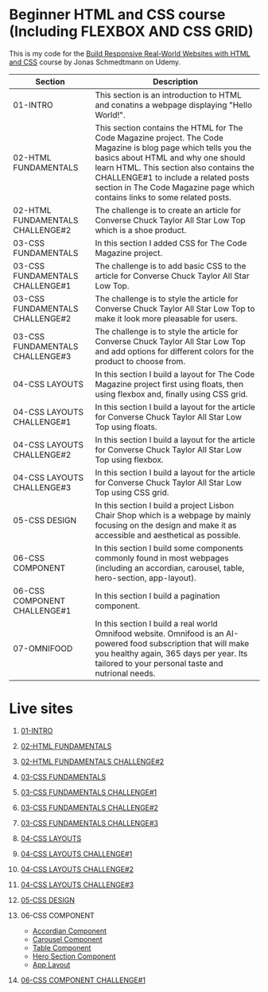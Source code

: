 # Beginner HTML and CSS course (Including FLEXBOX AND CSS GRID)

This is my code for the [Build Responsive Real-World Websites with HTML and CSS](https://www.udemy.com/course/design-and-develop-a-killer-website-with-html5-and-css3/?src=sac&kw=) course by Jonas Schmedtmann on Udemy.

| Section                          | Description                                                                                                                                                                                                                                                                                                           |
| -------------------------------- | --------------------------------------------------------------------------------------------------------------------------------------------------------------------------------------------------------------------------------------------------------------------------------------------------------------------- |
| 01-INTRO                         | This section is an introduction to HTML and conatins a webpage displaying "Hello World!".                                                                                                                                                                                                                             |
| 02-HTML FUNDAMENTALS             | This section contains the HTML for The Code Magazine project. The Code Magazine is blog page which tells you the basics about HTML and why one should learn HTML. This section also contains the CHALLENGE#1 to include a related posts section in The Code Magazine page which contains links to some related posts. |
| 02-HTML FUNDAMENTALS CHALLENGE#2 | The challenge is to create an article for Converse Chuck Taylor All Star Low Top which is a shoe product.                                                                                                                                                                                                             |
| 03-CSS FUNDAMENTALS              | In this section I added CSS for The Code Magazine project.                                                                                                                                                                                                                                                            |
| 03-CSS FUNDAMENTALS CHALLENGE#1  | The challenge is to add basic CSS to the article for Converse Chuck Taylor All Star Low Top.                                                                                                                                                                                                                          |
| 03-CSS FUNDAMENTALS CHALLENGE#2  | The challenge is to style the article for Converse Chuck Taylor All Star Low Top to make it look more pleasable for users.                                                                                                                                                                                            |
| 03-CSS FUNDAMENTALS CHALLENGE#3  | The challenge is to style the article for Converse Chuck Taylor All Star Low Top and add options for different colors for the product to choose from.                                                                                                                                                                 |
| 04-CSS LAYOUTS                   | In this section I build a layout for The Code Magazine project first using floats, then using flexbox and, finally using CSS grid.                                                                                                                                                                                    |
| 04-CSS LAYOUTS CHALLENGE#1       | In this section I build a layout for the article for Converse Chuck Taylor All Star Low Top using floats.                                                                                                                                                                                                             |
| 04-CSS LAYOUTS CHALLENGE#2       | In this section I build a layout for the article for Converse Chuck Taylor All Star Low Top using flexbox.                                                                                                                                                                                                            |
| 04-CSS LAYOUTS CHALLENGE#3       | In this section I build a layout for the article for Converse Chuck Taylor All Star Low Top using CSS grid.                                                                                                                                                                                                           |
| 05-CSS DESIGN                    | In this section I build a project Lisbon Chair Shop which is a webpage by mainly focusing on the design and make it as accessible and aesthetical as possible.                                                                                                                                                        |
| 06-CSS COMPONENT                 | In this section I build some components commonly found in most webpages (including an accordian, carousel, table, hero-section, app-layout).                                                                                                                                                                          |
| 06-CSS COMPONENT CHALLENGE#1     | In this section I build a pagination component.                                                                                                                                                                                                                                                                       |
| 07-OMNIFOOD                      | In this section I build a real world Omnifood website. Omnifood is an AI-powered food subscription that will make you healthy again, 365 days per year. Its tailored to your personal taste and nutrional needs.                                                                                                      |

# Live sites

1. [01-INTRO](https://purnimakumarr.github.io/html-css-course/01-INTRO/)

2. [02-HTML FUNDAMENTALS](https://purnimakumarr.github.io/html-css-course/02-HTML-Fundamentals/)

3. [02-HTML FUNDAMENTALS CHALLENGE#2](https://purnimakumarr.github.io/html-css-course/02-HTML-Fundamnetals-Challenge#2)

4. [03-CSS FUNDAMENTALS](https://purnimakumarr.github.io/html-css-course/03-CSS-Fundamentals/)

5. [03-CSS FUNDAMENTALS CHALLENGE#1](https://purnimakumarr.github.io/html-css-course/03-CSS-Fundamentals-Challenge-1/)

6. [03-CSS FUNDAMENTALS CHALLENGE#2](https://purnimakumarr.github.io/html-css-course/03-CSS-Fundamentals-Challenge-2/)

7. [03-CSS FUNDAMENTALS CHALLENGE#3](https://purnimakumarr.github.io/html-css-course/03-CSS-Fundamentals-Challenge-3/)

8. [04-CSS LAYOUTS](https://purnimakumarr.github.io/html-css-course/04-CSS-Layouts/)

9. [04-CSS LAYOUTS CHALLENGE#1](https://purnimakumarr.github.io/html-css-course/04-CSS-Layouts-Challenge-1/)

10. [04-CSS LAYOUTS CHALLENGE#2](https://purnimakumarr.github.io/html-css-course/04-CSS-Layouts-Challenge-2/)

11. [04-CSS LAYOUTS CHALLENGE#3](https://purnimakumarr.github.io/html-css-course/04-CSS-Layouts-Challenge-3/)

12. [05-CSS DESIGN](https://purnimakumarr.github.io/html-css-course/05-Design//)

13. 06-CSS COMPONENT
    - [Accordian Component](https://purnimakumarr.github.io/html-css-course/06-Components/01-accordian.html)
    - [Carousel Component](https://purnimakumarr.github.io/html-css-course/06-Components/02-carousel.html)
    - [Table Component](https://purnimakumarr.github.io/html-css-course/06-Components/03-table.html)
    - [Hero Section Component](https://purnimakumarr.github.io/html-css-course/06-Components/04-hero-section.html)
    - [App Layout](https://purnimakumarr.github.io/html-css-course/06-Components/05-app-layout.html)
14. [06-CSS COMPONENT CHALLENGE#1](https://purnimakumarr.github.io/html-css-course/06-Components-Challenge-1/pagination.html)
